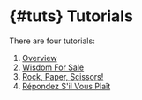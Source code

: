# {#tuts} Tutorials

There are four tutorials:
1. [Overview](##overview)
1. [Wisdom For Sale](##wfs)
1. [Rock, Paper, Scissors!](##tut)
1. [Répondez S'il Vous Plaît](##tut-rsvp)